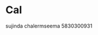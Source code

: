 # Cal

sujinda chalermseema 5830300931
<!-- command git

git init
git add .
git commit -m ""
git remote add origin ...
git push -->
